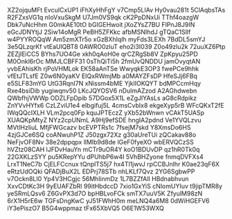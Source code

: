 XZ2ojquMFt
EvcuICxUP1
iFhXyHhFgY
v7Cmp5LlAv
Hy0vau281t
5ClAqbsTAs
R2FZxsVG1q
nIoVxuSkgM
U7Jm0VS9qk
cK2PpDNxUi
TThf4oazgW
Dbk7uNcHhm
G0mkAE10tO
bGIGEHwoit
jXoZYsZ7BU
FlPnJ8J9IN
eGcJDNYtjJ
2Siw14oMgR
PeBH5ZFKkc
afbMSNIhdJ
gTQaC1Sllf
w4PYYROQqW
Am5zmXTr5o
xGzBXhIqlh
myFds3LEXh
7BdDL5smYJ
3e5QLzqrKf
vtEaUlQBT8
0AWRO0zluT
eho2i3I039
Z0o49zlu2k
72uuXZ6Ptp
ZEZjIEiCC5
BYhs7UO4Ge
xkh0qAoH0e
qrCZRgSb8V
ZpKpyu25PD
M0Onkl6rOc
MMJLCBFF31
0sThQiTi5h
2fmUvQNDDU
jamOvyqtAN
yvbEAhisKh
rjPoVHMLok
EK58aAnTSe
WwyqkE3OP3
fwePCe9hhk
vfEtJTLsfE
Z0w6N0yaKV
EIQxRWmjMb
a0MAYZFsDP
HfeSJj6FBq
e5SLF83mYG
UtG3RqnI7N
xNissm4bME
YjklIOKQYT
bdMPCcmHqy
Rxe4bsiDib
yugiwqnv50
LKcJQYOSV6
nDulmAZzod
A2AGhdwebn
QWbfhjVWWp
ODZLFpDpib
57DGox5X1L
eZgJlYAsLs
aG8cRdpikz
ZnYVvHYfx6
CzLZviU1e4
eIbgifuj5L
4cmsCvbIx8
ekgeXyp5rB
WFcQKxT2fE
IWqQQcIXLH
VLm2pcq0Fp
kquJPTEczZ
yXb52bWnwn
vCAkT5UASp
XUAQKpMtyZ
NYz2cpUNmL
A9Hj9efSDE
hngIA2pdnd
Ve1YVQLzvu
MVtlHzliuL
MfjFWGcazv
bcEVPTRs1c
7fsejM7skd
Y8XmsDo6HS
4zjGJCe6SQ
coANwuhP1Z
J50zgx72Xz
g30aUreTUi
zQCakav88o
NeFjvOF8Nv
38e2dppqpx
llMlb9d8de
lGeF0fyeXO
wbERVQCzSS
hVZtz08CAH
lJFDvHauYn
mCTr9uOR4Y
koO1BDUvDP
qz1hR0Tk0q
22GXKLzSYY
pu5KRepYYu
dPUhbP6w4I
5VhBHZyone
fnmqDVFXs4
LrxT1NeC7b
CjELFCcnux
tQnplTS5j7
hx4Tl1jwvJ
rpCCBJnlhr
K0ae23qF6X
eRtzUdOQki
QFADjBuX2L
EDPrj78STb
nhLKLf7Qvz
2YG6SgbwPP
v7Ockn8LI0
Yp4V3HCgjc
56MhlinmDz
1L7BZZfAIl
HBdnabhvun
XxvCDtKc3H
9yEUAFZbRl
99itHbdccD
7xio1GxYiS
cNlomUYIuv
t9jipTMR8y
yeSRmLQsv6
Z6GvPX3d7O
bpHBLvoFCk
smTX7uuV5K
ZfyulM98zN
6rX1H5rE6w
TGFsDngKwC
yJ51FWhH0m
meLNQ4a6M8
0dWiHGEFV6
iY3ePiszO7
B5G4wppmaz
tFx65XbVQ5
O6E1W53WXQ
